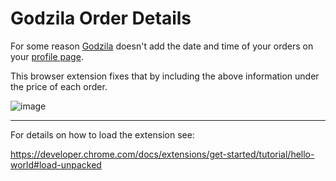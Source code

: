 # Godzila Order Details

For some reason [Godzila](https://godzila.bg) doesn't add the date and time of your orders on your [profile page](https://godzila.bg/en/profile).

This browser extension fixes that by including the above information under the price of each order.

![image](https://github.com/user-attachments/assets/d7cc4c27-163f-4244-a398-af9c9d5d8492)

---

For details on how to load the extension see:

https://developer.chrome.com/docs/extensions/get-started/tutorial/hello-world#load-unpacked
